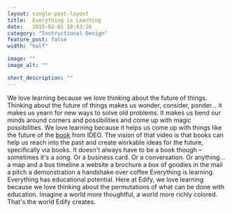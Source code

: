 ```yaml
---
layout: single-post-layout
title:  Everything is Learning
date:   2015-02-01 18:03:26
category: "Instructional Design"
feature_post: false
width: "half"

image: ""
image_alt: ""

short_description: ""
---
```


We love learning because we love thinking about the future of things. Thinking about the future of things makes us wonder, consider, ponder… it makes us yearn for new ways to solve old problems. It makes us bend our minds around corners and possibilities and come up with magic possibilities. We love learning because it helps us come up with things like the future of the [book](http://vimeo.com/15142335) from IDEO. The vision of that video is that books can help us reach into the past and create workable ideas for the future, specifically via books. It doesn't always have to be a book though – sometimes it's a song. Or a business card. Or a conversation. Or anything…  a map and a bus timeline  a website  a brochure  a box of goodies in the mail  a pitch  a demonstration  a handshake over coffee  Everything is learning. Everything has educational potential. Here at Edify, we love learning because we love thinking about the permutations of what can be done with education. Imagine a world more thoughtful, a world more richly colored. That's the world Edify creates.

